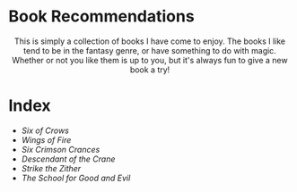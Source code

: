 <html>
  <head>
    <title>Book Recommendations</title>
  </head>
  <body>
    <h1>Book Recommendations</h1>
      <p><center>This is simply a collection of books I have come to enjoy. The books I like tend to be in the fantasy genre, or have something to do with magic. Whether or not you like them is up to you, but it's always   fun to give a new book a try!</center></p>
    <h1>Index</h1>
      <ul>
        <li><em>Six of Crows</em></li>
        <li><em>Wings of Fire</em></li>
        <li><em>Six Crimson Crances</em></li>
        <li><em>Descendant of the Crane</em></li>
        <li><em>Strike the Zither</em></li>
        <li><em>The School for Good and Evil</em></li>
  </body>
</html>
